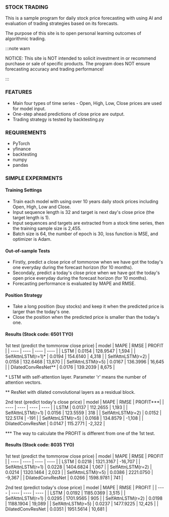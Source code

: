 ### STOCK TRADING
This is a sample program for daily stock price forecasting with using AI and evaluation of trading strategies based on its forecasts.

The purpose of this site is to open personal learning outcomes of algorithmic trading.

:::note warn

NOTICE: This site is NOT intended to solicit investment in or recommend purchase or sale of specific products. 
        The program does NOT ensure forecasting accuracy and trading performance!

:::

### FEATURES
* Main four types of time series - Open, High, Low, Close prices are used for model input.
* One-step ahead predictions of close price are output.
* Trading strategy is tested by backtesting.py

### REQUIREMENTS
* PyTorch
* yfinance
* backtesting
* numpy
* pandas

### SIMPLE EXPERIMENTS
#### Training Settings
* Train each model with using over 10 years daily stock prices including Open, High, Low and Close.
* Input sequence length is 32 and target is next day's close price (the target length is 1).
* Input sequences and targets are extracted from a stock time series, then the training sample size is 2,455.
* Batch size is 64, the number of epoch is 30, loss function is MSE, and optimizer is Adam.
#### Out-of-sample Tests
* Firstly, predict a close price of tommorow when we have got the today's one everyday during the forecast horizon (for 10 months).
* Secondaly, predict a today's close price when we have got the today's open price everyday during the forecast horizon (for 10 months).  
* Forecasting performance is evaluated by MAPE and RMSE.
#### Position Strategy
* Take a long position (buy stocks) and keep it when the predicted price is larger than the today's one.
* Close the position when the predicted price is smaller than the today's one.
#### Results (Stock code: 6501 TYO)
1st test (predict the tommorow close price)
|  model               |  MAPE  |  RMSE    |  PROFIT   |
|  ----                |  ----  |  ----    |   ----    |
|  LSTM                | 0.0154 | 128.9547 |   1,594   |
|  SelfAttnLSTM(r=1)*  | 0.0194 | 154.6140 |   4,318   |
|  SelfAttnLSTM(r=2)   | 0.0158 | 132.6468 |   13,870  |
|  SelfAttnLSTM(r=5)   | 0.0167 | 136.3996 |   16,645  |
|  DilatedConvResNet** | 0.0176 | 139.2039 |   8,675   |

\* LSTM with self-attention layer. Parameter 'r' means the number of attention vectors.

** ResNet with dilated convolutional layers as a residual block. 

2nd test  (predict today's close price)
|  model               |  MAPE  |  RMSE    |  PROFIT***|
|  ----                |  ----  |  ----    |   ----    |
|  LSTM                | 0.0137 | 112.2655 |   1,193   |
|  SelfAttnLSTM(r=1)   | 0.0156 | 123.5559 |     318   |
|  SelfAttnLSTM(r=2)   | 0.0152 | 122.5174 |    -191   |
|  SelfAttnLSTM(r=5)   | 0.0168 | 134.8579 |  -1,108   |
|  DilatedConvResNet   | 0.0147 | 115.2771 |  -2,322   |

*** The way to calculate the PROFIT is different from one of the 1st test. 

#### Results (Stock code: 8035 TYO)
1st test (predict the tommorow close price)
|  model               |  MAPE  |  RMSE     |  PROFIT   |
|  ----                |  ----  |  ----     |   ----    |
|  LSTM                | 0.0218 | 1321.3167 |  -16,707  |
|  SelfAttnLSTM(r=1)   | 0.0228 | 1404.6824 |    1,067  |
|  SelfAttnLSTM(r=2)   | 0.0214 | 1320.1464 |    2,023  |
|  SelfAttnLSTM(r=5)   | 0.0386 | 2221.0750 |   -9,367  |
|  DilatedConvResNet   | 0.0266 | 1598.9781 |      741  |

2nd test  (predict today's close price)
|  model               |  MAPE  |  RMSE     |  PROFIT   |
|  ----                |  ----  |  ----     |   ----    |
|  LSTM                | 0.0192 | 1185.0369 |   3,515   |
|  SelfAttnLSTM(r=1)   | 0.0295 | 1701.9565 |     905   |
|  SelfAttnLSTM(r=2)   | 0.0198 | 1188.1904 |  19,089   |
|  SelfAttnLSTM(r=5)   | 0.0237 | 1477.9225 |  12,425   |
|  DilatedConvResNet   | 0.0351 | 1951.5614 |  10,681   |

